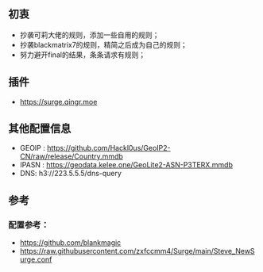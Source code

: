 ## 初衷
* 抄袭可莉大佬的规则，添加一些自用的规则；
* 抄袭blackmatrix7的规则，精简之后成为自己的规则；
* 努力避开final的结果，条条请求有规则；
  

## 插件
* https://surge.qingr.moe

## 其他配置信息
* GEOIP : https://github.com/Hackl0us/GeoIP2-CN/raw/release/Country.mmdb
* IPASN : https://geodata.kelee.one/GeoLite2-ASN-P3TERX.mmdb
* DNS: h3://223.5.5.5/dns-query

## 参考
### 配置参考：
* https://github.com/blankmagic
* https://raw.githubusercontent.com/zxfccmm4/Surge/main/Steve_NewSurge.conf
